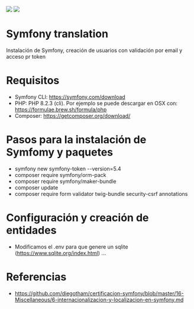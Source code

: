 <img src="https://jorgebenitezlopez.com/github/symfony.jpg">
<img src="https://img.shields.io/static/v1?label=PHP&message=Symfony&color=green">

# Symfony translation

Instalación de Symfony, creación de usuarios con validación por email y acceso pr token

# Requisitos

- Symfony CLI: https://symfony.com/download
- PHP: PHP 8.2.3 (cli). Por ejemplo se puede descargar en OSX con: https://formulae.brew.sh/formula/php
- Composer: https://getcomposer.org/download/

# Pasos para la instalación de Symfomy y paquetes

- symfony new symfony-token --version=5.4
- composer require symfony/orm-pack
- composer require symfony/maker-bundle
- composer update
- composer require form validator twig-bundle security-csrf annotations

# Configuración y creación de entidades

- Modificamos el .env para que genere un sqlite (https://www.sqlite.org/index.html)
...


# Referencias

- https://github.com/diegotham/certificacion-symfony/blob/master/16-Miscellaneous/6-internacionalizacion-y-localizacion-en-symfony.md
